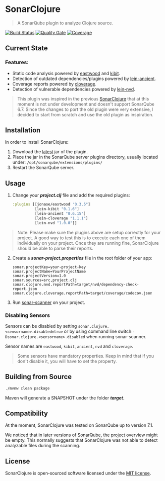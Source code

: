 # SonarClojure
> A SonarQube plugin to analyze Clojure source.

[![Build Status](https://travis-ci.org/fsantiag/sonar-clojure.svg?branch=master)](https://travis-ci.org/fsantiag/sonar-clojure)
[![Quality Gate](https://sonarcloud.io/api/project_badges/measure?project=org.sonar.plugins.clojure%3Asonar-clojure-plugin&metric=alert_status
)](https://sonarcloud.io/dashboard?id=org.sonar.plugins.clojure%3Asonar-clojure-plugin)
[![Coverage](https://sonarcloud.io/api/project_badges/measure?project=org.sonar.plugins.clojure%3Asonar-clojure-plugin&metric=coverage
)](https://sonarcloud.io/dashboard?id=org.sonar.plugins.clojure%3Asonar-clojure-plugin)

## Current State

### Features:
* Static code analysis powered by [eastwood](https://github.com/jonase/eastwood) and [kibit](https://github.com/jonase/kibit).
* Detection of outdated dependencies/plugins powered by [lein-ancient](https://github.com/xsc/lein-ancient).
* Coverage reports powered by [cloverage](https://github.com/cloverage/cloverage).
* Detection of vulnerable dependencies powered by [lein-nvd](https://github.com/rm-hull/lein-nvd).

> This plugin was inspired in the previous [SonarClojure](https://github.com/zmsp/sonar-clojure) that at
this moment is not under development and doesn't support SonarQube 6.7. Since the changes to port
the old plugin were very extensive, I decided to start from scratch and use the old plugin as inspiration.

## Installation

In order to install SonarClojure:
1. Download the [latest](https://github.com/fsantiag/sonar-clojure/releases) jar of the plugin.
2. Place the jar in the SonarQube server plugins directory, usually located under: `/opt/sonarqube/extensions/plugins/`
3. Restart the SonarQube server.

## Usage
1. Change your ***project.clj*** file and add the required plugins:

    ```clojure
    :plugins [[jonase/eastwood "0.3.5"]
              [lein-kibit "0.1.6"]
              [lein-ancient "0.6.15"]
              [lein-cloverage "1.1.1"]
              [lein-nvd "1.0.0"]]
     ```

> Note: Please make sure the plugins above are setup correctly for your project. A good way to test this is to
execute each one of them individually on your project. Once they are running fine, SonarClojure should be able to
parse their reports.

2. Create a ***sonar-project.properties*** file in the root folder of your app:

    ```properties
    sonar.projectKey=your-project-key
    sonar.projectName=YourProjectName
    sonar.projectVersion=1.0
    sonar.sources=src,project.clj
    sonar.clojure.nvd.reportPath=target/nvd/dependency-check-report.json
    sonar.clojure.cloverage.reportPath=target/coverage/codecov.json
    ```

3. Run [sonar-scanner](https://docs.sonarqube.org/display/SCAN/Analyzing+with+SonarQube+Scanner) on your project.

### Disabling Sensors

Sensors can be disabled by setting `sonar.clojure.<sensorname>.disabled=true` or
by using command line switch `-Dsonar.clojure.<sensorname>.disabled` when running sonar-scanner.

Sensor names are `eastwood`, `kibit`, `ancient`, `nvd` and `cloverage`.

> Some sensors have mandatory properties. Keep in mind that if you don't disable it, you will have to set the property.

## Building from Source
```sh
./mvnw clean package
```

Maven will generate a SNAPSHOT under the folder ***target***.

## Compatibility

At the moment, SonarClojure was tested on SonarQube up to version 7.1.

We noticed that in later versions of SonarQube, the project overview might be empty.
This normally suggests that SonarClojure was not able to detect analyzable files during
the scanning.
## License

SonarClojure is open-sourced software licensed under the [MIT license](https://github.com/fsantiag/sonar-clojure/blob/master/LICENSE).
